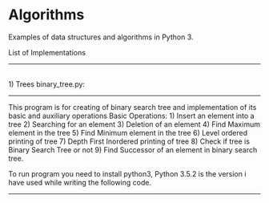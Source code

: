 # Algorithms
Examples of data structures and algorithms in Python 3.


List of Implementations <br>
<hr>
<br>
    1) Trees
        binary_tree.py:
        <hr>
        This program is for creating of binary search tree and implementation of its basic and auxiliary operations
        Basic Operations:
        1) Insert an element into a tree
        2) Searching for an element
        3) Deletion of an element
        4) Find Maximum element in the tree
        5) Find Minimum element in the tree
        6) Level ordered printing of tree
        7) Depth First Inordered printing of tree
        8) Check if tree is Binary Search Tree or not
        9) Find Successor of an element in binary search tree.
        
To run program you need to install python3, Python 3.5.2 is the version i have used while writing the following code.
<hr>
